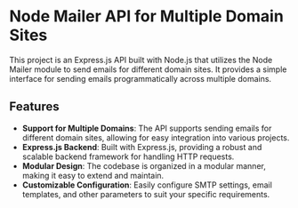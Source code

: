 # Node Mailer API for Multiple Domain Sites

This project is an Express.js API built with Node.js that utilizes the Node Mailer module to send emails for different domain sites. It provides a simple interface for sending emails programmatically across multiple domains.

## Features

- **Support for Multiple Domains**: The API supports sending emails for different domain sites, allowing for easy integration into various projects.
- **Express.js Backend**: Built with Express.js, providing a robust and scalable backend framework for handling HTTP requests.
- **Modular Design**: The codebase is organized in a modular manner, making it easy to extend and maintain.
- **Customizable Configuration**: Easily configure SMTP settings, email templates, and other parameters to suit your specific requirements.
